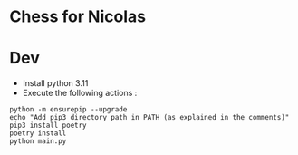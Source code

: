# Chess for Nicolas

# Dev

* Install python 3.11
* Execute the following actions :

```
python -m ensurepip --upgrade
echo "Add pip3 directory path in PATH (as explained in the comments)"
pip3 install poetry
poetry install
python main.py
```